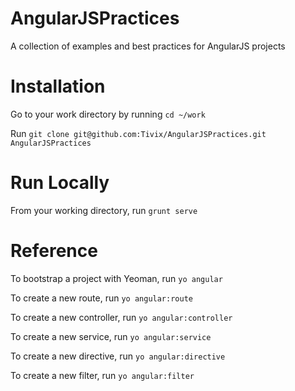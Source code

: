AngularJSPractices
==================

A collection of examples and best practices for AngularJS projects

Installation
============

Go to your work directory by running `cd ~/work`

Run `git clone git@github.com:Tivix/AngularJSPractices.git AngularJSPractices`

Run Locally
===========

From your working directory, run `grunt serve`

Reference
=========

To bootstrap a project with Yeoman, run `yo angular`

To create a new route, run `yo angular:route`

To create a new controller, run `yo angular:controller`

To create a new service, run `yo angular:service`

To create a new directive, run `yo angular:directive`

To create a new filter, run `yo angular:filter`
